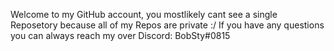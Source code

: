 Welcome to my GitHub account, you mostlikely cant see a single Reposetory because all of my Repos are private :/
If you have any questions you can always reach my over Discord: BobSty#0815

<!---
BobSty-0/BobSty-0 is a ✨ special ✨ repository because its `README.md` (this file) appears on your GitHub profile.
You can click the Preview link to take a look at your changes.
--->
